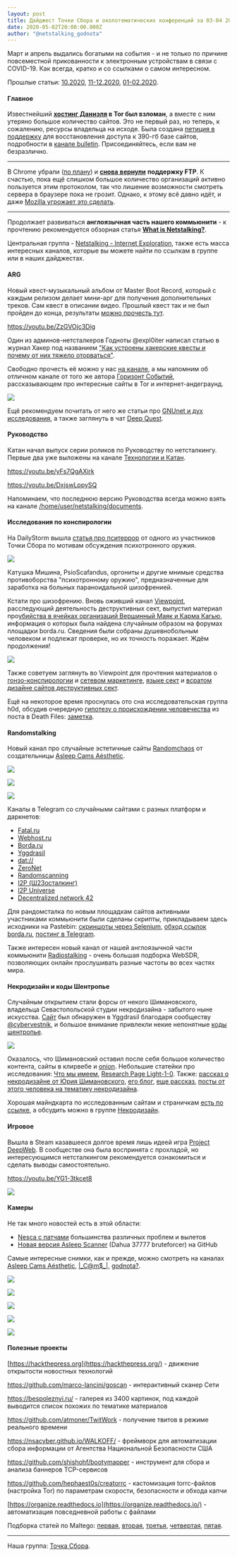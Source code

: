 ```yaml
---
layout: post
title: Дайджест Точки Сбора и околотематических конференций за 03-04 2020
date: 2020-05-02T20:00:00.000Z
author: "@netstalking_godnota"
---
```

<!--StartFragment-->

Март и апрель выдались богатыми на события - и не только по причине повсеместной прикованности к электронным устройствам в связи с COVID-19. Как всегда, кратко и со ссылками о самом интересном.

Прошлые статьи: [10.2020](https://tgraph.io/Dajdzhest-Tochki-Sbora-i-okolotematicheskih-konferencij-za-1019-10-21), [11-12.2020](https://tgraph.io/Dajdzhest-Tochki-Sbora-i-okolotematicheskih-konferencij-za-1219-12-17), [01-02.2020](https://tgraph.io/Dajdzhest-Tochki-Sbora-i-okolotematicheskih-konferencij-za-01-02-2020-02-29).

#### Главное

Известнейший **[хостинг Даниэля](https://hosting.danwin1210.me/index.php) в Tor был взломан**, а вместе с ним утеряно большое количество сайтов. Это не первый раз, но теперь, к сожалению, ресурсы владельца на исходе. Была создана [петиция в поддержку](https://www.change.org/p/daniel-s-hosting-recover-daniel-s-hosting-in-tor?recruiter=1060553075&recruited_by_id=2a00ec90-6cdc-11ea-85bd-3b65a14f6842&utm_source=share_petition&utm_medium=copylink&utm_campaign=petition_dashboard) для восстановления доступа к 390-гб базе сайтов, подробности в [канале bulletin](https://telete.in/netstalking_bulletin/118). Присоединяйтесь, если вам не безразлично.

- - -

В Chrome убрали ([по плану](https://www.opennet.ru/opennews/art.shtml?num=51295)) и [**снова** **вернули**](https://habr.com/ru/news/t/497352/) **поддержку FTP**. К счастью, пока ещё слишком большое количество организаций активно пользуется этим протоколом, так что лишение возможности смотреть сервера в браузере пока не грозит. Однако, к этому всё давно идёт, и даже [Mozilla угрожает это сделать](https://habr.com/ru/news/t/493256/).

- - -

Продолжает развиваться **англоязычная часть нашего коммьюнити** - к прочтению рекомендуется обзорная статья **[What is Netstalking?](https://tgraph.io/What-is-Netstalking-Netstalking-Information-Survivors-04-06)**.

Центральная группа - [Netstalking - Internet Exploration](https://telete.in/internetexpl0rati0n), также есть масса интересных каналов, которые вы можете найти по ссылкам в группе или в наших дайджестах.

#### ARG

Новый квест-музыкальный альбом от Master Boot Record, который с каждым релизом делает мини-арг для получения дополнительных треков. Сам квест в описании видео. Прошлый квест так и не был пройден до конца, результаты [можно прочесть тут](https://telete.in/joinchat/AAAAAEzorraxi45maqSl4g).

<https://youtu.be/ZzGVOjc3Dig>

Один из админов-нетсталкеров Годноты @expl0iter написал статью в журнал Хакер под названием ["Как устроены хакерские квесты и почему от них тяжело оторваться"](https://xakep.ru/2020/03/27/arg-hack-quests/).

Свободно прочесть её можно у нас [на канале](https://telete.in/netstalking_godnota/284), а мы напомним об отличном канале от того же автора [Горизонт Событий](https://telete.in/darknet_prison), рассказывающем про интересные сайты в Tor и интернет-андеграунд.

![](https://tgraph.io/file/10b8d78183ea897f862de.png)

Ещё рекомендуем почитать от него же статьи про [GNUnet и дух исследования](https://tgraph.io/Poteryannyj-i-najdennyj-GNUnet-04-10), а также заглянуть в чат [Deep Quest](https://telete.in/deep_quest).

#### Руководство

Катан начал выпуск серии роликов по Руководству по нетсталкингу. Первые два уже выложены на канале [Технологии и Катан](https://telete.in/catans/149).

<https://youtu.be/yFs7QgAXirk>

<https://youtu.be/DxjswLppySQ>

Напоминаем, что последнюю версию Руководства всегда можно взять на канале [/home/user/netstalking/documents](https://telete.in/netstalking_documents/35).

#### Исследования по конспирологии

На DailyStorm вышла [статья про пситеррор](https://dailystorm.ru/rassledovaniya/psiterror-kto-i-kak-zarabatyvaet-na-dushevnobolnyh-v-rossii) от одного из участников Точки Сбора по мотивам обсуждения психотронного оружия.

![](https://tgraph.io/file/0ce4fff1d18e3227fd4c0.png)

Катушка Мишина, PsioScafandus, оргониты и другие мнимые средства противоборства "психотронному оружию", предназначенные для заработка на больных параноидальной шизофренией.

Кстати про шизофрению. Вновь оживший канал [Viewpoint](https://telete.in/viewpoint_channel), расследующий деятельность деструктивных сект, выпустил материал про[убийства в ячейках организаций Вершинный Маяк и Карма Кагью](https://teletype.in/@viewpoint/schizostalking), информация о которых была найдена случайным образом на форумах площадки borda.ru. Сведения были собраны душевнобольным человеком и подлежат проверке, но их точность поражает. Ждём продолжения!

![](https://tgraph.io/file/51d68f42aa0042fa65bef.png)

Также советуем заглянуть во Viewpoint для прочтения материалов о [гонзо-конспирологии](https://teletype.in/@viewpoint/adrenochrome) и [сетевом маркетинге](https://teletype.in/@cpb_spb/ZXdmbR-YG), [языке сект](https://tgraph.io/YAzyk-sekt-03-05) и [всратом дизайне сайтов деструктивных сект](https://tgraph.io/Podborka-destruktivnyh-sajtov-vsratogo-dizajna-03-17).

Ещё на некоторое время проснулась ото сна исследовательская группа h0d, обсудив очередную [гипотезу о происхождении человечества](https://vk.com/death_files?w=wall-12846346_72380) из поста в Death Files: [заметка](https://tgraph.io/Oproverzhenie-gipotezy-Andean-Lines-04-07).

#### Randomstalking

Новый канал про случайные эстетичные сайты [Randomchaos](https://telete.in/randomaesthetic) от создательницы [Asleep Cams Aésthetic](https://telete.in/asleepshit).

![](https://tgraph.io/file/cd244613c79fc3811303c.png)

![](https://tgraph.io/file/ecc244ba4eb5485ae8f12.png)

![](https://tgraph.io/file/01b9b0a0d7c710268137b.png)

Каналы в Telegram со случайными сайтами с разных платформ и даркнетов:

* [Fatal.ru](https://telete.in/fatalru_randomscan)
* [Webhost.ru](https://telete.in/webhost_archive)
* [Borda.ru](https://telete.in/bordaru_randomscan)
* [Yggdrasil](https://telete.in/joinchat/AAAAAFNYBB7sBssuGkCs0g)
* [dat://](https://telete.in/datwebextension)
* [ZeroNet](https://telete.in/joinchat/AAAAAFV2krMElkAvTEqx5w)
* [Randomscanning](https://telete.in/netstalkingvnc)
* [I2P (Ш2Зосталкинг)](https://telete.in/joinchat/AAAAAEkMPbdzIEcUUGpSyg)
* [I2P Universe](https://telete.in/I2P4U)
* [Decentralized network 42](https://telete.in/webdn42)

Для рандомсталка по новым площадкам сайтов активными участниками коммьюнити были сделаны скрипты, прикладываем здесь исходники на Pastebin: [скриншоты через Selenium](https://pastebin.com/uRrXATbr), [обход ссылок borda.ru](https://pastebin.com/Sj97C9FC), [постинг в Telegram](https://pastebin.com/mMmuH2LV).

Также интересен новый канал от нашей англоязычной части коммьюнити [Radiostalking](https://telete.in/Radiostalking_j45) - очень большая подборка WebSDR, позволяющих онлайн прослушивать разные частоты во всех частях мира.

#### Некродизайн и коды Шентропье

Случайным открытием стали форсы от некого Шимановского, владельца Севастопольской студии некродизайна - забытого ныне искусства. [Сайт](http://necrodesign.hldns.ru/) был обнаружен в Yggdrasil благодаря сообществу [@cybervestnik](https://telete.in/cybervestnik), и большое внимание привлекли некие непонятные [коды шентропье](http://necrodesign.hldns.ru/kod.html).

![](https://tgraph.io/file/8531a237d8b44e039f3f8.png)

Оказалось, что Шимановский оставил после себя большое количество контента, сайты в клирвебе и [onion](http://grk6vtqfuipkn5jj.onion/). Небольшие статейки про исследования: [Что мы имеем](https://tgraph.io/Celi-i-to-chto-imeem-04-06), [Research Page Light-1-0](https://tgraph.io/Research-Page-Light-1-0-04-07). Также: [рассказ о некродизайне от Юрия Шимановского](https://blogs.korrespondent.net/blog/2340/3950056/), [его блог](https://pan-szymanowski.livejournal.com/1278778.html), [еще рассказ](https://pan-szymanowski.livejournal.com/1518169.html), [посты от этого человека на тематику некродизайна](http://blog.i.ua/search/?type=label&words=324779).

Хорошая майндкарта по исследованным сайтам и страничкам [есть по ссылке](https://www.mindomo.com/ru/mindmap/mind-map-81ef7ba268812de8f8d15655fdcd851e), а обсудить можно в группе [Некродизайн](https://telete.in/nekrodiz).

#### Игровое

Вышла в Steam казавшееся долгое время лишь идеей игра [Project DeepWeb](https://store.steampowered.com/app/975620/Project_DeepWeb/). В сообществе она была воспринята с прохладой, но интересующимся нетсталкингом рекомендуется ознакомиться и сделать выводы самостоятельно.

<https://youtu.be/YG1-3tkcet8>

![](https://tgraph.io/file/af7bc374b56f1a4ec1171.png)

#### Камеры

Не так много новостей есть в этой области:

* [Nesca с патчами](https://github.com/uis246/nesca) большинства различных проблем и вылетов
* [Новая версия Asleep Scanner](https://github.com/d34db33f-1007/asleep_scanner) (Dahua 37777 bruteforcer) на GitHub

Самые интересные снимки, как и прежде, можно смотреть на каналах [Asleep Cams Aésthetic](https://telete.in/asleepshit), [\|\_C@m$\_|](https://telete.in/ccaammss), [godnota?](https://telete.in/konofound).

![](https://tgraph.io/file/31bcb996cef611fcc1a6c.png)

![](https://tgraph.io/file/6e451de56bd1b51bc107d.png)

![](https://tgraph.io/file/8abbd42e346824503836f.png)

![](https://tgraph.io/file/24e2796a2b6421fc8b1bd.png)

![](https://tgraph.io/file/faabacb8af1f3337700cb.png)

#### Полезные проекты

[https://hackthepress.org](https://hackthepress.org/) - движение открытости новостных технологий

<https://github.com/marco-lancini/goscan> - интерактивный сканер Сети

<https://bespoleznyi.ru/> - галерея из 3400 картинок, под каждой выводится список похожих по тематике материалов

<https://github.com/atmoner/TwitWork> - получение твитов в режиме реального времени

<https://nsacyber.github.io/WALKOFF/> - фреймворк для автоматизации сбора информации от Агентства Национальной Безопасности США

<https://github.com/shishohf/bootymapper> - инструмент для сбора и анализа баннеров TCP-сервисов

<https://github.com/hephaest0s/creatorrc> - кастомизация torrc-файлов (настройка Tor) по параметрам скорости, безопасности и обхода капчи

[https://organize.readthedocs.io](https://organize.readthedocs.io/) - автоматизация повседневной работы с файлами

Подборка статей по Maltego: [первая](https://habr.com/ru/company/tomhunter/blog/462457/), [вторая](https://habr.com/ru/company/tomhunter/blog/466799/), [третья](https://habr.com/ru/company/tomhunter/blog/486338/), [четвертая](https://habr.com/ru/company/tomhunter/blog/492666/), [пятая](https://habr.com/ru/company/tomhunter/blog/493544/).

- - -

Наша группа: [Точка Сбора](https://telete.in/netstalking).

<!--EndFragment-->
